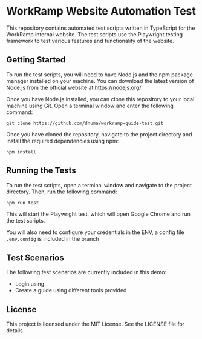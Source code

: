 # WorkRamp Website Automation Test

This repository contains automated test scripts written in TypeScript for the WorkRamp internal website. The test scripts use the Playwright testing framework to test various features and functionality of the website.

## Getting Started

To run the test scripts, you will need to have Node.js and the npm package manager installed on your machine. You can download the latest version of Node.js from the official website at https://nodejs.org/.

Once you have Node.js installed, you can clone this repository to your local machine using Git. Open a terminal window and enter the following command:

`git clone https://github.com/dnuma/workramp-guide-test.git`

Once you have cloned the repository, navigate to the project directory and install the required dependencies using npm:

`npm install`

## Running the Tests

To run the test scripts, open a terminal window and navigate to the project directory. Then, run the following command:

`npm run test`

This will start the Playwright test, which will open Google Chrome and run the test scripts.

You will also need to configure your credentials in the ENV, a config file `.env.config` is included in the branch

## Test Scenarios

The following test scenarios are currently included in this demo:

- Login using
- Create a guide using different tools provided

## License

This project is licensed under the MIT License. See the LICENSE file for details.

